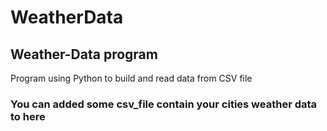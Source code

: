 # WeatherData


## Weather-Data program 

Program using Python to build and read data from CSV file



### You can added some csv_file contain your cities weather data to here
 
